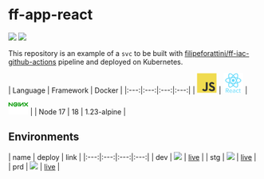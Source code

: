 # ff-app-react
 ![](https://github.com/filipeforattini/ff-app-react/actions/workflows/pipeline.yml/badge.svg) ![](https://img.shields.io/badge/%20%20%F0%9F%93%A6%F0%9F%9A%80-semantic--release-e10079.svg)

This repository is an example of a `svc` to be built with [filipeforattini/ff-iac-github-actions](https://github.com/filipeforattini/ff-iac-github-actions) pipeline and deployed on Kubernetes.

| Language | Framework | Docker |
|:---:|:---:|:---:|:---:|
| <img src="https://raw.githubusercontent.com/devicons/devicon/master/icons/javascript/javascript-original.svg" title="React" width="40" height="40"/> | <img src="https://raw.githubusercontent.com/devicons/devicon/master/icons/react/react-original-wordmark.svg" title="React" width="40" height="40"/> | <img src="https://raw.githubusercontent.com/devicons/devicon/master/icons/nginx/nginx-original.svg" title="React" width="40" height="40"/> |
| Node 17 | 18 | 1.23-alpine |


## Environments

| name | deploy | link |
|:---:|:---:|:---:|:---:|
| dev | ![](https://img.shields.io/github/deployments/filipeforattini/ff-svc-express/dev?label=deploy) | [live](https://ff-app-react.dev.forattini.app/) |
| stg | ![](https://img.shields.io/github/deployments/filipeforattini/ff-svc-express/stg?label=deploy) | [live](https://ff-app-react.stg.forattini.app/) |
| prd | ![](https://img.shields.io/github/deployments/filipeforattini/ff-svc-express/prd?label=deploy) | [live](https://ff-app-react.prd.forattini.app/) |

